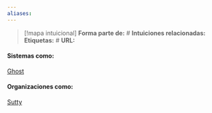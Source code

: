 ```yaml
---
aliases: 
--- 
```

> [!mapa intuicional]
> **Forma parte de:** #
> **Intuiciones relacionadas:** 
> **Etiquetas:** #
> **URL:** 

#### Sistemas como:
[Ghost](Ghost.md)


#### Organizaciones como:
[Sutty](Sutty.md)